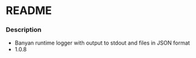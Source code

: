 # README #

### Description ###

* Banyan runtime logger with output to stdout and files in JSON format
* 1.0.8
